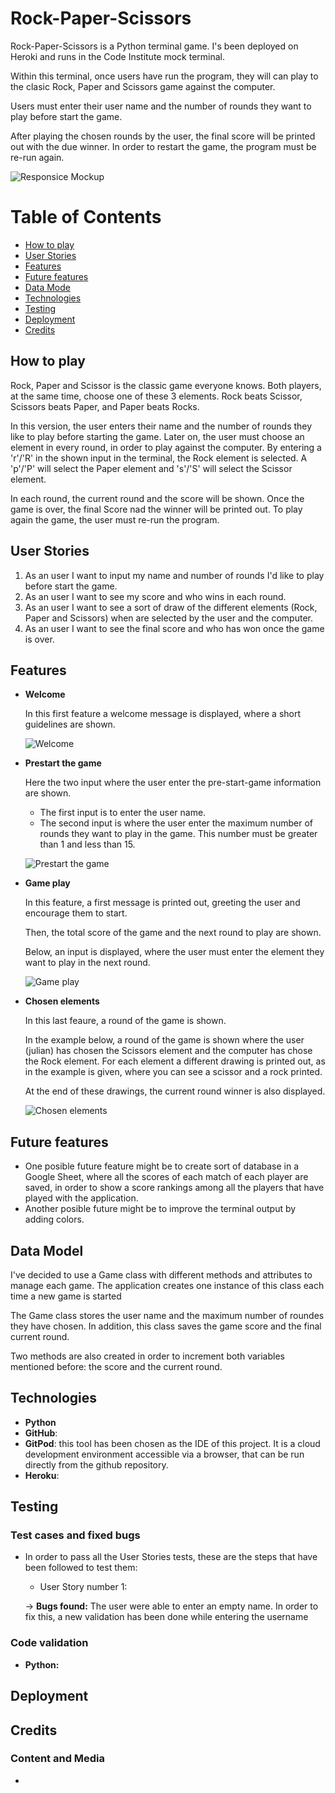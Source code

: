 # Rock-Paper-Scissors

Rock-Paper-Scissors is a Python terminal game. I's been deployed on Heroki and runs in the Code Institute mock terminal.

Within this terminal, once users have run the program, they will can play to the clasic Rock, Paper and Scissors game against the computer.

Users must enter their user name and the number of rounds they want to play before start the game.

After playing the chosen rounds by the user, the final score will be printed out with the due winner. In order to restart the game, the program must be re-run again.

![Responsice Mockup](./docs/wirefram_rock_paper_scissors.JPG)

# Table of Contents

- [How to play](#how-to-play)
- [User Stories](#user-stories)
- [Features](#features)
- [Future features](#future-features)
- [Data Mode](#data-model)
- [Technologies](#technologies)
- [Testing](#testing)
- [Deployment](#deployment)
- [Credits](#credits)

## How to play

Rock, Paper and Scissor is the classic game everyone knows. Both players, at the same time, choose one of these 3 elements. Rock beats Scissor, Scissors beats Paper, and Paper beats Rocks.

In this version, the user enters their name and the number of rounds they like to play before starting the game.
Later on, the user must choose an element in every round, in order to play against the computer. By entering a 'r'/'R' in the shown input in the terminal, the Rock element is selected. A 'p'/'P' will select the Paper element and 's'/'S' will select the Scissor element.

In each round, the current round and the score will be shown. Once the game is over, the final Score nad the winner will be printed out. To play again the game, the user must re-run the program.

## User Stories

1. As an user I want to input my name and number of rounds I'd like to play before start the game.
2. As an user I want to see my score and who wins in each round.
3. As an user I want to see a sort of draw of the different elements (Rock, Paper and Scissors) when are selected by the user and the computer.
4. As an user I want to see the final score and who has won once the game is over.

## Features

- **Welcome**

  In this first feature a welcome message is displayed, where a short guidelines are shown.

  ![Welcome](./docs/welcome_feature.PNG)

- **Prestart the game**

  Here the two input where the user enter the pre-start-game information are shown.
  - The first input is to enter the user name.
  - The second input is where the user enter the maximum number of rounds they want to play in the game. This number must be greater than 1 and less than 15.

  ![Prestart the game](./docs/prestart_game.PNG)

- **Game play**

  In this feature, a first message is printed out, greeting the user and encourage them to start.

  Then, the total score of the game and the next round to play are shown.

  Below, an input is displayed, where the user must enter the element they want to play in the next round.

  ![Game play](./docs/game_play.PNG)

- **Chosen elements**

  In this last feaure, a round of the game is shown.

  In the example below, a round of the game is shown where the user (julian) has chosen the Scissors element and the computer has chose the Rock element. For each element a different drawing is printed out, as in the example is given, where you can see a scissor and a rock printed.

  At the end of these drawings, the current round winner is also displayed.


  ![Chosen elements](./docs/one_round.PNG)




## Future features

- One posible future feature might be to create sort of database in a Google Sheet, where all the scores of each match of each player are saved, in order to show a score rankings among all the players that have played with the application.
- Another posible future might be to improve the terminal output by adding colors.

## Data Model

I've decided to use a Game class with different methods and attributes to manage each game. The application creates one instance of this class each time a new game is started

The Game class stores the user name and the maximum number of roundes they have chosen. In addition, this class saves the game score and the final current round.

Two methods are also created in order to increment both variables mentioned before: the score and the current round.


## Technologies

- **Python** 
- **GitHub**:
- **GitPod**: this tool has been chosen as the IDE of this project. It is a cloud development environment accessible via a browser, that can be run directly from the github repository.
- **Heroku**:

## Testing

### Test cases and fixed bugs

- In order to pass all the User Stories tests, these are the steps that have been followed to test them:

  - User Story number 1:


  -> **Bugs found:** The user were able to enter an empty name. In order to fix this, a new validation has been done while entering the username


### Code validation

- **Python:**
  ![]()


## Deployment



## Credits


### Content and Media

- 
